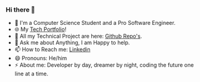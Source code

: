  ### Hi there 👋

- 🔭 I'm a Computer Science Student and a Pro Software Engineer.
- 🌐 My [Tech Portfolio](https://www.imabhisht.com)!
- 🌱 All my Technical Project are here: [Github Repo's](https://github.com/imabhisht?tab=repositories).
- 💬 Ask me about Anything, I am Happy to help.
- 📫 How to Reach me: [Linkedin](https://www.linkedin.com/in/imabhisht/)
- 😄 Pronouns: He/him
- ⚡ About me: Developer by day, dreamer by night, coding the future one line at a time.
